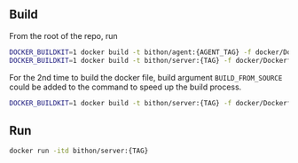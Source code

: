 <!--
  ~
  ~ Copyright 2020 bithon.org
  ~
  ~ Licensed under the Apache License, Version 2.0 (the "License");
  ~ you may not use this file except in compliance with the License.
  ~ You may obtain a copy of the License at
  ~
  ~     http://www.apache.org/licenses/LICENSE-2.0
  ~
  ~ Unless required by applicable law or agreed to in writing, software
  ~ distributed under the License is distributed on an "AS IS" BASIS,
  ~ WITHOUT WARRANTIES OR CONDITIONS OF ANY KIND, either express or implied.
  ~ See the License for the specific language governing permissions and
  ~ limitations under the License.
  ~
  -->

## Build

From the root of the repo, run 

```bash
DOCKER_BUILDKIT=1 docker build -t bithon/agent:{AGENT_TAG} -f docker/Dockerfile-agent .
DOCKER_BUILDKIT=1 docker build -t bithon/server:{TAG} -f docker/Dockerfile-server --build-arg AGENT={AGENT_TAG} .
```

For the 2nd time to build the docker file, build argument `BUILD_FROM_SOURCE` could be added to the command to speed up the build process.
```bash
DOCKER_BUILDKIT=1 docker build -t bithon/server:{TAG} -f docker/Dockerfile-server --build-arg AGENT={AGENT_TAG} --build-arg BUILD_FROM_SOURCE=false .
```

## Run

```bash
docker run -itd bithon/server:{TAG}
```
